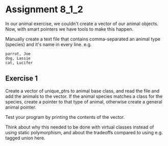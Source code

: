 # Assignment 8_1_2

In our animal exercise, we couldn't create a vector of our animal objects.
Now, with smart pointers we have tools to make this happen.

Manually create a text file that contains comma-separated an animal
type (species) and it's name in every line.  e.g.
```
parrot, Joe
dog, Lassie
cat, Lucifer
```

## Exercise 1

Create a vector of unique_ptrs to animal base class, and read the file and
add the animals to the vector.  If the animal species matches a class for the
species, create a pointer to that type of animal, otherwise create a
general animal pointer.

Test your program by printing the contents of the vector.

Think about why this needed to be done with virtual classes instead of using
static polymorphism, and about the tradeoffs compared to using e.g. tagged union
here.
